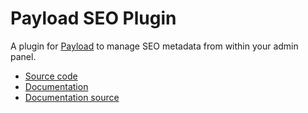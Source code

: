 # Payload SEO Plugin

A plugin for [Payload](https://github.com/payloadcms/payload) to manage SEO metadata from within your admin panel.

- [Source code](https://github.com/payloadcms/payload/tree/main/packages/plugin-seo)
- [Documentation](https://payloadcms.com/docs/plugins/seo)
- [Documentation source](https://github.com/payloadcms/payload/tree/main/docs/plugins/seo.mdx)
